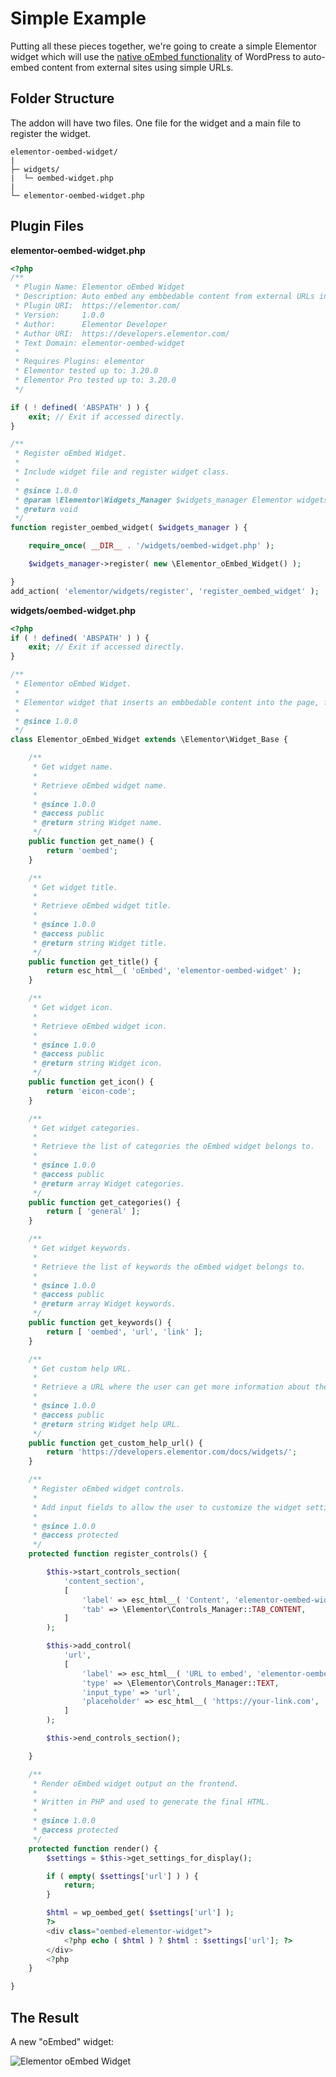 # Simple Example

<Badge type="tip" vertical="top" text="Elementor Core" /> <Badge type="warning" vertical="top" text="Intermediate" />

Putting all these pieces together, we're going to create a simple Elementor widget which will use the [native oEmbed functionality](https://developer.wordpress.org/reference/functions/wp_oembed_get/) of WordPress to auto-embed content from external sites using simple URLs.

## Folder Structure

The addon will have two files. One file for the widget and a main file to register the widget.

```
elementor-oembed-widget/
|
├─ widgets/
|  └─ oembed-widget.php
|
└─ elementor-oembed-widget.php
```

## Plugin Files

**elementor-oembed-widget.php**

```php
<?php
/**
 * Plugin Name: Elementor oEmbed Widget
 * Description: Auto embed any embbedable content from external URLs into Elementor.
 * Plugin URI:  https://elementor.com/
 * Version:     1.0.0
 * Author:      Elementor Developer
 * Author URI:  https://developers.elementor.com/
 * Text Domain: elementor-oembed-widget
 *
 * Requires Plugins: elementor
 * Elementor tested up to: 3.20.0
 * Elementor Pro tested up to: 3.20.0
 */

if ( ! defined( 'ABSPATH' ) ) {
	exit; // Exit if accessed directly.
}

/**
 * Register oEmbed Widget.
 *
 * Include widget file and register widget class.
 *
 * @since 1.0.0
 * @param \Elementor\Widgets_Manager $widgets_manager Elementor widgets manager.
 * @return void
 */
function register_oembed_widget( $widgets_manager ) {

	require_once( __DIR__ . '/widgets/oembed-widget.php' );

	$widgets_manager->register( new \Elementor_oEmbed_Widget() );

}
add_action( 'elementor/widgets/register', 'register_oembed_widget' );
```

**widgets/oembed-widget.php**

```php
<?php
if ( ! defined( 'ABSPATH' ) ) {
	exit; // Exit if accessed directly.
}

/**
 * Elementor oEmbed Widget.
 *
 * Elementor widget that inserts an embbedable content into the page, from any given URL.
 *
 * @since 1.0.0
 */
class Elementor_oEmbed_Widget extends \Elementor\Widget_Base {

	/**
	 * Get widget name.
	 *
	 * Retrieve oEmbed widget name.
	 *
	 * @since 1.0.0
	 * @access public
	 * @return string Widget name.
	 */
	public function get_name() {
		return 'oembed';
	}

	/**
	 * Get widget title.
	 *
	 * Retrieve oEmbed widget title.
	 *
	 * @since 1.0.0
	 * @access public
	 * @return string Widget title.
	 */
	public function get_title() {
		return esc_html__( 'oEmbed', 'elementor-oembed-widget' );
	}

	/**
	 * Get widget icon.
	 *
	 * Retrieve oEmbed widget icon.
	 *
	 * @since 1.0.0
	 * @access public
	 * @return string Widget icon.
	 */
	public function get_icon() {
		return 'eicon-code';
	}

	/**
	 * Get widget categories.
	 *
	 * Retrieve the list of categories the oEmbed widget belongs to.
	 *
	 * @since 1.0.0
	 * @access public
	 * @return array Widget categories.
	 */
	public function get_categories() {
		return [ 'general' ];
	}

	/**
	 * Get widget keywords.
	 *
	 * Retrieve the list of keywords the oEmbed widget belongs to.
	 *
	 * @since 1.0.0
	 * @access public
	 * @return array Widget keywords.
	 */
	public function get_keywords() {
		return [ 'oembed', 'url', 'link' ];
	}

	/**
	 * Get custom help URL.
	 *
	 * Retrieve a URL where the user can get more information about the widget.
	 *
	 * @since 1.0.0
	 * @access public
	 * @return string Widget help URL.
	 */
	public function get_custom_help_url() {
		return 'https://developers.elementor.com/docs/widgets/';
	}

	/**
	 * Register oEmbed widget controls.
	 *
	 * Add input fields to allow the user to customize the widget settings.
	 *
	 * @since 1.0.0
	 * @access protected
	 */
	protected function register_controls() {

		$this->start_controls_section(
			'content_section',
			[
				'label' => esc_html__( 'Content', 'elementor-oembed-widget' ),
				'tab' => \Elementor\Controls_Manager::TAB_CONTENT,
			]
		);

		$this->add_control(
			'url',
			[
				'label' => esc_html__( 'URL to embed', 'elementor-oembed-widget' ),
				'type' => \Elementor\Controls_Manager::TEXT,
				'input_type' => 'url',
				'placeholder' => esc_html__( 'https://your-link.com', 'elementor-oembed-widget' ),
			]
		);

		$this->end_controls_section();

	}

	/**
	 * Render oEmbed widget output on the frontend.
	 *
	 * Written in PHP and used to generate the final HTML.
	 *
	 * @since 1.0.0
	 * @access protected
	 */
	protected function render() {
		$settings = $this->get_settings_for_display();

		if ( empty( $settings['url'] ) ) {
			return;
		}

		$html = wp_oembed_get( $settings['url'] );
		?>
		<div class="oembed-elementor-widget">
			<?php echo ( $html ) ? $html : $settings['url']; ?>
		</div>
		<?php
	}

}
```

## The Result

A new "oEmbed" widget:

<img :src="$withBase('/assets/img/elementor-widget-oembed.png')" alt="Elementor oEmbed Widget">
